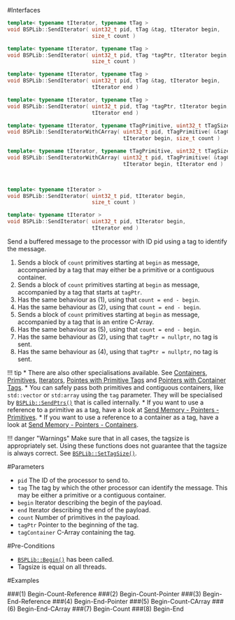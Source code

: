 #Interfaces

```cpp
template< typename tIterator, typename tTag >
void BSPLib::SendIterator( uint32_t pid, tTag &tag, tIterator begin, 
                           size_t count )                               // (1) Begin-Count-Reference

template< typename tIterator, typename tTag >
void BSPLib::SendIterator( uint32_t pid, tTag *tagPtr, tIterator begin, 
                           size_t count )                               // (2) Begin-Count-Pointer

template< typename tIterator, typename tTag >
void BSPLib::SendIterator( uint32_t pid, tTag &tag, tIterator begin,
                           tIterator end )                              // (3) Begin-End-Reference

template< typename tIterator, typename tTag >
void BSPLib::SendIterator( uint32_t pid, tTag *tagPtr, tIterator begin, 
                           tIterator end )                              // (4) Begin-End-Pointer

template< typename tIterator, typename tTagPrimitive, uint32_t tTagSize >
void BSPLib::SendIteratorWithCArray( uint32_t pid, tTagPrimitive( &tagContainer )[tTagSize],
                                     tIterator begin, size_t count )    // (5) Begin-Count-CArray

template< typename tIterator, typename tTagPrimitive, uint32_t tTagSize >
void BSPLib::SendIteratorWithCArray( uint32_t pid, tTagPrimitive( &tagContainer )[tTagSize], 
                                     tIterator begin, tIterator end )   // (6) Begin-End-CArray
                                    


template< typename tIterator >
void BSPLib::SendIterator( uint32_t pid, tIterator begin,
                           size_t count )                               // (7) Begin-Count

template< typename tIterator >
void BSPLib::SendIterator( uint32_t pid, tIterator begin,
                           tIterator end )                              // (8) Begin-End
```

Send a buffered message to the processor with ID pid using a tag to identify the message.

1. Sends a block of `count` primitives starting at `begin` as message, accompanied by a tag that may either be a primitive or a contiguous container.
2. Sends a block of `count` primitives starting at `begin` as message, accompanied by a tag that starts at `tagPtr`.
3. Has the same behaviour as (1), using that `count = end - begin`.
4. Has the same behaviour as (2), using that `count = end - begin`.
5. Sends a block of `count` primitives starting at `begin` as message, accompanied by a tag that is an entire C-Array.
6. Has the same behaviour as (5), using that `count = end - begin`.
7. Has the same behaviour as (2), using that `tagPtr = nullptr`, no tag is sent.
8. Has the same behaviour as (4), using that `tagPtr = nullptr`, no tag is sent.

!!! tip
    * There are also other specialisations available. See
      [Containers](sendContainer.md), [Primitives](sendPrimitive.md), [Iterators](sendIterator.md),
      [Pointes with Primitive Tags](sendPtrs.md) and [Pointers with Container Tags](sendPtrs.md).
    * You can safely pass both primitives and contiguous containers, like `std::vector`
      or `std:array` using the `tag` parameter. They will be specialised by 
      [`BSPLib::SendPtrs()`](sendPtrs.md) that is called internally.
    * If you want to use a reference to a primitive as a tag, have a look at
      [Send Memory - Pointers - Primitives](sendPtrs.md).
    * If you want to use a reference to a container as a tag, have a look at
      [Send Memory - Pointers - Containers](sendTagContainer.md).

!!! danger "Warnings"
    Make sure that in all cases, the tagsize is appropriately set. Using these functions does not guarantee that the tagsize
    is always correct. See [`BSPLib::SetTagSize()`](../messagingutil/settagsize.md).
    
#Parameters

* `pid` The ID of the processor to send to.
* `tag` The tag by which the other processor can identify the message. This may be either a primitive or a contiguous container.
* `begin` Iterator describing the begin of the payload.
* `end` Iterator describing the end of the payload.
* `count` Number of primitives in the payload.
* `tagPtr` Pointer to the beginning of the tag.
* `tagContainer` C-Array containing the tag.

#Pre-Conditions
* [`BSPLib::Begin()`](../logic/begin.md) has been called.
* Tagsize is equal on all threads.
  
#Examples

###(1) Begin-Count-Reference
###(2) Begin-Count-Pointer
###(3) Begin-End-Reference
###(4) Begin-End-Pointer
###(5) Begin-Count-CArray
###(6) Begin-End-CArray
###(7) Begin-Count
###(8) Begin-End
